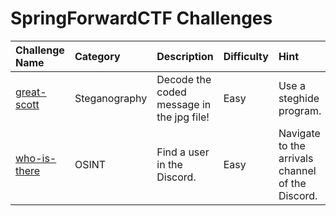 # SpringForwardCTF Challenges
| Challenge Name | Category | Description | Difficulty | Hint
|:-- | :-- | :--- | :---| :---
| [great-scott](great-scott) | Steganography | Decode the coded message in the jpg file! | Easy | Use a steghide program.
| [who-is-there](who-is-there) | OSINT | Find a user in the Discord. | Easy | Navigate to the arrivals channel of the Discord.
